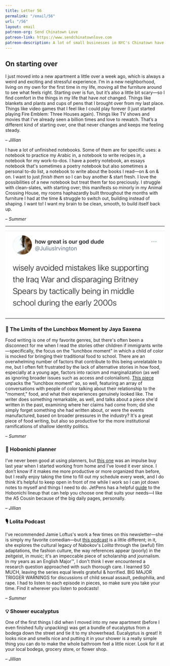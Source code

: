 ```yaml
---
title: Letter 56
permalink: "/email/56"
url: "/56"
layout: email
patreon-org: Send Chinatown Love
patreon-link: https://www.sendchinatownlove.com
patreon-description: A lot of small businesses in NYC's Chinatown have been struggling in the past year because of the pandemic. Send Chinatown Love is helping those businesses stay afloat and gifting meals to people in need.
---
```


## On starting over

I just moved into a new apartment a little over a week ago, which is always a weird and exciting and stressful experience. I’m in a new neighborhood, living on my own for the first time in my life, moving all the furniture around to see what feels right. Starting over is fun, but it’s also a little bit scary—so I find comfort in the things in my life that have *not* changed. Things like blankets and plants and cups of pens that I brought over from my last place. Things like video games that I feel like I could play forever (I just started playing Fire Emblem: Three Houses again). Things like TV shows and movies that I’ve already seen a billion times and love to rewatch. That’s a different kind of starting over, one that never changes and keeps me feeling steady.

– *Jillian*

I have a lot of unfinished notebooks. Some of them are for specific uses: a notebook to practice my Arabic in, a notebook to write recipes in, a notebook for my work-to-dos. I have a poetry notebook, an essays notebook that's sometimes a poetry notebook but also sometimes a personal to-do list, a notebook to write about the books I read—on & on & on. I want to just *finish them* so I can buy another & start fresh. I love the possibilities of a new notebook but treat them far too preciously. I struggle with clean-slates, with starting over; this manifests so minorly in my Animal Crossing House, my rooms haphazardly built throughout the months with furniture I had at the time & struggle to switch out, building instead of shaping. I want to! I want my brain to be clean, smooth, to build itself back up.

– *Summer*

<hr>

<a href="https://twitter.com/JuliusIrvington/status/1359372457333915651?s=19">
  <img src="/assets/images/tweets/56.jpeg" class="tweet">
</a>

<hr>

### 🔗 The Limits of the Lunchbox Moment by Jaya Saxena

Food writing is one of my favorite genres, but there's often been a disconnect for me when I read the stories other children if immigrants write—specifically, the focus on the "lunchbox moment" in which a child of color is mocked for bringing their traditional food to school. There are an overwhelming number of factors that contribute to this being unrelatable to me, but I often felt frustrated by the lack of alternative stories in how food, especially at a young age, factors into racism and marginalization (as well as ignoring broader issues such as access and colonialism). [This piece](https://www.eater.com/22239499/lunchbox-moment-pop-culture-tropes) unpacks the "lunchbox moment" so, so well, featuring an array of conversations with people of color talking about their relationship to the "moment," food, and what their experiences genuinely looked like. The writer does something remarkable, as well, and talks about a piece she'd written in the past, examining where her claims had come from; did she simply forget something she had written about, or were the events manufactured, based on broader pressures in the industry? It's a great piece of food writing, but also so productive for the more institutional ramifications of shallow identity politics.

– *Summer*

### 🔗 Hobonichi planner

I’ve never been good at using planners, but [this one](https://www.1101.com/store/techo/en/2021/pc/detail_cover/cb21_jan/) was an impulse buy last year when I started working from home and I’ve loved it ever since. I don’t know if it makes me more productive or more organized than before, but I really enjoy taking the time to fill out my schedule every week, and I do think it’s helpful to keep open in front of me while I work so I can jot down notes to myself and things I need to do. JetPens has a helpful [guide](https://www.jetpens.com/blog/guide-to-the-hobonichi-techo-planner/pt/900) to the Hobonichi lineup that can help you choose one that suits your needs—I like the A5 Cousin because of the big daily pages, personally.

– *Jillian*

### 🎙️ Lolita Podcast

I've recommended Jamie Loftus's work a few times on this newsletter—she is simply my favorite comedian—but [this podcast](https://open.spotify.com/show/4dvc06zTAaAylzdTrsgKzp) is a little different; in it, she explores the cultural legacy of Nabokov's *Lolita* through the (awful) film adaptations, the fashion culture, the way references appear (poorly) in the zeitgeist, in music; it's an impeccable piece of scholarship and journalism. In my years as an English Major™, I don't think I ever encountered a research question approached with such thorough care. I learned SO MUCH, leaving the series equal levels grateful & horrified. BIG MAJOR TRIGGER WARNINGS for discussions of child sexual assault, pedophilia, and rape. I had to listen to each episode in pieces, so make sure you take your time. Find it wherever you listen to podcasts!

– *Summer*

### 💡 Shower eucalyptus

One of the first things I did when I moved into my new apartment (before I even finished fully unpacking) was get a bundle of eucalyptus from a bodega down the street and tie it to my showerhead. Eucalyptus is great! It looks nice and smells nice and putting it in your shower is a really simple thing you can do to make the whole bathroom feel a little nicer. Look for it at your local bodega, grocery store, or flower shop.

– *Jillian*

